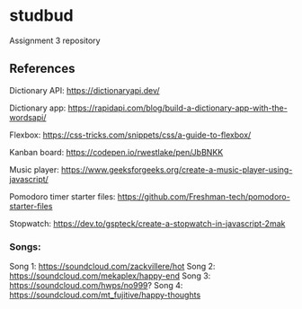 # studbud
Assignment 3 repository

## References

Dictionary API: https://dictionaryapi.dev/

Dictionary app: https://rapidapi.com/blog/build-a-dictionary-app-with-the-wordsapi/

Flexbox: https://css-tricks.com/snippets/css/a-guide-to-flexbox/

Kanban board: https://codepen.io/rwestlake/pen/JbBNKK

Music player: https://www.geeksforgeeks.org/create-a-music-player-using-javascript/

Pomodoro timer starter files: https://github.com/Freshman-tech/pomodoro-starter-files

Stopwatch: https://dev.to/gspteck/create-a-stopwatch-in-javascript-2mak

### Songs:
Song 1: https://soundcloud.com/zackvillere/hot
Song 2: https://soundcloud.com/mekaplex/happy-end
Song 3: https://soundcloud.com/hwps/no999?
Song 4: https://soundcloud.com/mt_fujitive/happy-thoughts


